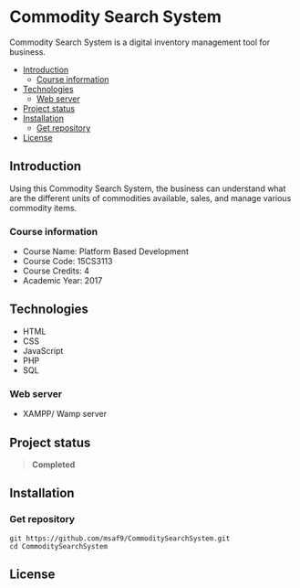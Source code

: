 <h1> Commodity Search System </h1>
Commodity Search System is a digital inventory management tool for business.

- [Introduction](#introduction)
  - [Course information](#course-information)
- [Technologies](#technologies)
  - [Web server](#web-server)
- [Project status](#project-status)
- [Installation](#installation)
  - [Get repository](#get-repository)
- [License](#license)

## Introduction

Using this Commodity Search System, the business can understand what are the different units of commodities available, sales, and manage various commodity items.

### Course information

- Course Name: Platform Based Development
- Course Code: 15CS3113
- Course Credits: 4
- Academic Year: 2017

## Technologies

- HTML
- CSS
- JavaScript
- PHP
- SQL

### Web server

- XAMPP/ Wamp server

## Project status

> **Completed**

## Installation

### Get repository

```git
git https://github.com/msaf9/CommoditySearchSystem.git
cd CommoditySearchSystem
```

## License
